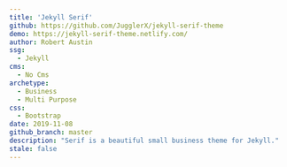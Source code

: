 ```yaml
---
title: 'Jekyll Serif'
github: https://github.com/JugglerX/jekyll-serif-theme
demo: https://jekyll-serif-theme.netlify.com/
author: Robert Austin
ssg:
  - Jekyll
cms:
  - No Cms
archetype:
  - Business
  - Multi Purpose
css:
  - Bootstrap
date: 2019-11-08
github_branch: master
description: "Serif is a beautiful small business theme for Jekyll."
stale: false
---
```

